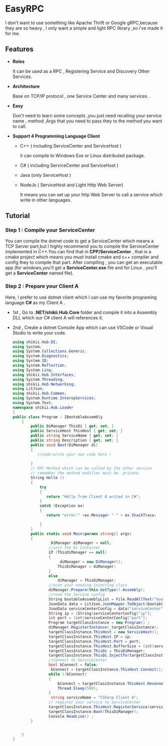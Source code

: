 # EasyRPC

I don't want to use something like Apache Thrift or Google gRPC,because they are so heavy , I only want a simple and light  RPC library ,so i've made it for me. 

## Features 

+ **Roles**

  It can be used as a RPC , Registering  Service and Discovery Other Services.

+ **Architecture**

  Base on TCP/IP protocol , one Service Center and many services .

+ **Easy** 

  Don't need to learn some concepts ,you just need recalling your service name , method ,Args that you need to pass they to the method you want to call.

+ **Support 4 Programming Language Client**

  + C++ ( including ServiceCenter and ServiceHost )

    it can compile to Windows Exe or Linux distributed package.

  + C# ( including ServiceCenter and ServiceHost )

  + Java (only ServiceHost )

  + NodeJs ( ServiceHost and  Light Http Web Server)

    It means you can set up your http Web Server to call a  service which write in other languages. 

## Tutorial

### Step 1 : Compile your ServiceCenter

You can compile the dotnet code to get a  ServiceCenter which means a TCP Server part,but I highly recommend you to compile the ServiceCenter implemented in C++.You can find that in  **CPP/ServiceCenter** , that is a cmake project which means you must install cmake and c++ compiler and config they to compile that part. After compiling , you can get an executable app (for windows,you'll get a **ServiceCenter.exe** file and for Linux , you'll get a **ServiceCenter** named file).

### Step 2 : Prepare your Client A 

Here,  I prefer to use dotnet client  which I can use my favorite programing language **C#**  as my Client A . 

+ 1st ,  Go to  **.NET/shikii.Hub.Core**  folder and compile it into a Assembly DLL which our C# client A will references it.

+ 2nd , Create a dotnet Console App which can use VSCode or Visual Studio to write your code.

  ```c#
  using shikii.Hub.DI;
  using System;
  using System.Collections.Generic;
  using System.Diagnostics;
  using System.IO;
  using System.Reflection;
  using System.Linq;
  using shikii.Hub.Interfaces;
  using System.Threading;
  using shikii.Hub.Networking;
  using LitJson;
  using shikii.Hub.Common;
  using System.Runtime.InteropServices;
  using System.Text; 
  namespace shikii.Hub.Loader
  {
  public class Program : IBootableAssembly
      {
          public DiManager ThisDi { get; set; }
          public ServiceHost ThisHost { get; set; }
          public string ServiceName { get; set; }
          public string Description { get; set; }
          public void Boot(DiManager di)
          {
             //todo:write your own code here !
               
          }
          // RPC Method which can be called by the other service 
          // remember the method modifier must be  private 
          String Hello ()
          {
              try
              {
                 return "Hello from Client A writed in C#";
              }
              catch (Exception ex)
              {
                 return "error:" +ex.Message+ " " + ex.StackTrace;
  
              }
          }
          public static void Main(params string[] args)
          {
                   DiManager diManager = null;
                  //init the Di Container
                  if (ThisDiManager == null)
                  {
                       diManager = new DiManager();
                      ThisDiManager = diManager;
                  }
                  else 
                      diManager = ThisDiManager;
                  //scan your needing injecting class 
                  diManager.Prepare(this.GetType().Assembly);
                  //read the Service config  
                  String bootableAssemblyList = File.ReadAllText("bootableAssemblyList.json", System.Text.Encoding.UTF8);
                  JsonData data = LitJson.JsonMapper.ToObject(bootableAssemblyList);
                  JsonData serviceCenterConfig = data["serviceCenter"];
                  String ip = (String)serviceCenterConfig["ip"];
                  int port = (int)serviceCenterConfig["port"];
                  Program targetClassInstance = new Program() ;
                  diManager.RegisterInstance(_targetClassInstance);
                  targetClassInstance.ThisHost = new ServiceHost();
                  targetClassInstance.ThisHost.IP = ip;
                  targetClassInstance.ThisHost.Port = port;
                  targetClassInstance.ThisHost.BufferSize = (int)serviceCenterConfig["bufferSize"];
                  targetClassInstance.ThisDi = ThisDiManager;
                  targetClassInstance.ThisDi.InjectTo(targetClassInstance);
                  //connect to ServiceCenter
                  bool bConnect = false;
                   bConnect = targetClassInstance.ThisHost.Connect();
                  while (!bConnect)
                  {
                      bConnect = targetClassInstance.ThisHost.Reconnect();
                      Thread.Sleep(500);
                  }
                   string serviceName = "CSharp Client A";
                  // register your service to ServiceCenter
                  targetClassInstance.ThisHost.RegisterService(serviceName);
                  targetClassInstance.Boot(ThisDiManager);
                  Console.ReadLine() ;
          }
  
  
      }
  }
  ```
  
   